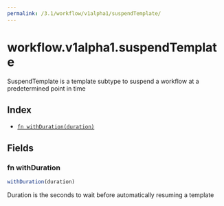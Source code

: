 ```yaml
---
permalink: /3.1/workflow/v1alpha1/suspendTemplate/
---
```


# workflow.v1alpha1.suspendTemplate

SuspendTemplate is a template subtype to suspend a workflow at a predetermined point in time

## Index

* [`fn withDuration(duration)`](#fn-withduration)

## Fields

### fn withDuration

```ts
withDuration(duration)
```

Duration is the seconds to wait before automatically resuming a template